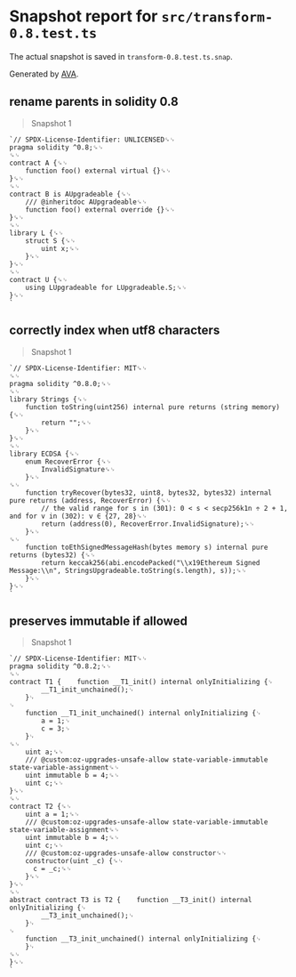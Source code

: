 # Snapshot report for `src/transform-0.8.test.ts`

The actual snapshot is saved in `transform-0.8.test.ts.snap`.

Generated by [AVA](https://avajs.dev).

## rename parents in solidity 0.8

> Snapshot 1

    `// SPDX-License-Identifier: UNLICENSED␍␊
    pragma solidity ^0.8;␍␊
    ␍␊
    contract A {␍␊
        function foo() external virtual {}␍␊
    }␍␊
    ␍␊
    contract B is AUpgradeable {␍␊
        /// @inheritdoc AUpgradeable␍␊
        function foo() external override {}␍␊
    }␍␊
    ␍␊
    library L {␍␊
        struct S {␍␊
            uint x;␍␊
        }␍␊
    }␍␊
    ␍␊
    contract U {␍␊
        using LUpgradeable for LUpgradeable.S;␍␊
    }␍␊
    `

## correctly index when utf8 characters

> Snapshot 1

    `// SPDX-License-Identifier: MIT␍␊
    ␍␊
    pragma solidity ^0.8.0;␍␊
    ␍␊
    library Strings {␍␊
        function toString(uint256) internal pure returns (string memory) {␍␊
            return "";␍␊
        }␍␊
    }␍␊
    ␍␊
    library ECDSA {␍␊
        enum RecoverError {␍␊
            InvalidSignature␍␊
        }␍␊
    ␍␊
        function tryRecover(bytes32, uint8, bytes32, bytes32) internal pure returns (address, RecoverError) {␍␊
            // the valid range for s in (301): 0 < s < secp256k1n ÷ 2 + 1, and for v in (302): v ∈ {27, 28}␍␊
            return (address(0), RecoverError.InvalidSignature);␍␊
        }␍␊
    ␍␊
        function toEthSignedMessageHash(bytes memory s) internal pure returns (bytes32) {␍␊
            return keccak256(abi.encodePacked("\\x19Ethereum Signed Message:\\n", StringsUpgradeable.toString(s.length), s));␍␊
        }␍␊
    }␍␊
    `

## preserves immutable if allowed

> Snapshot 1

    `// SPDX-License-Identifier: MIT␍␊
    pragma solidity ^0.8.2;␍␊
    ␍␊
    contract T1 {    function __T1_init() internal onlyInitializing {␊
            __T1_init_unchained();␊
        }␊
    ␊
        function __T1_init_unchained() internal onlyInitializing {␊
            a = 1;␊
            c = 3;␊
        }␊
    ␍␊
        uint a;␍␊
        /// @custom:oz-upgrades-unsafe-allow state-variable-immutable state-variable-assignment␍␊
        uint immutable b = 4;␍␊
        uint c;␍␊
    }␍␊
    ␍␊
    contract T2 {␍␊
        uint a = 1;␍␊
        /// @custom:oz-upgrades-unsafe-allow state-variable-immutable state-variable-assignment␍␊
        uint immutable b = 4;␍␊
        uint c;␍␊
        /// @custom:oz-upgrades-unsafe-allow constructor␍␊
        constructor(uint _c) {␍␊
          c = _c;␍␊
        }␍␊
    }␍␊
    ␍␊
    abstract contract T3 is T2 {    function __T3_init() internal onlyInitializing {␊
            __T3_init_unchained();␊
        }␊
    ␊
        function __T3_init_unchained() internal onlyInitializing {␊
        }␊
    ␍␊
    }␍␊
    `
